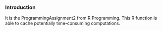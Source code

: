 ### Introduction

It is the ProgrammingAssignment2 from R Programming.
This R function is able to cache potentially time-consuming computations. 
